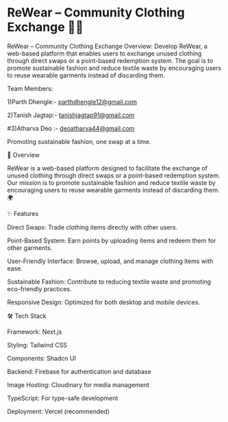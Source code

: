 # ReWear – Community Clothing Exchange 🌿👗 #

ReWear – Community Clothing Exchange
Overview:
Develop ReWear, a web-based platform that enables users to exchange unused clothing
through direct swaps or a point-based redemption system. The goal is to promote sustainable
fashion and reduce textile waste by encouraging users to reuse wearable garments instead of
discarding them.

Team Members:

1)Parth Dhengle:- parthdhengle12@gmail.com

2)Tanish Jagtap:- tanishjagtap91@gmail.com

#3)Atharva Deo :- deoatharva44@gmail.com

Promoting sustainable fashion, one swap at a time.

📖 Overview

ReWear is a web-based platform designed to facilitate the exchange of unused clothing through direct swaps or a point-based redemption system. Our mission is to promote sustainable fashion and reduce textile waste by encouraging users to reuse wearable garments instead of discarding them. 🌍



✨ Features





Direct Swaps: Trade clothing items directly with other users.



Point-Based System: Earn points by uploading items and redeem them for other garments.



User-Friendly Interface: Browse, upload, and manage clothing items with ease.



Sustainable Fashion: Contribute to reducing textile waste and promoting eco-friendly practices.



Responsive Design: Optimized for both desktop and mobile devices.


🛠️ Tech Stack





Framework: Next.js



Styling: Tailwind CSS



Components: Shadcn UI



Backend: Firebase for authentication and database



Image Hosting: Cloudinary for media management



TypeScript: For type-safe development



Deployment: Vercel (recommended)
